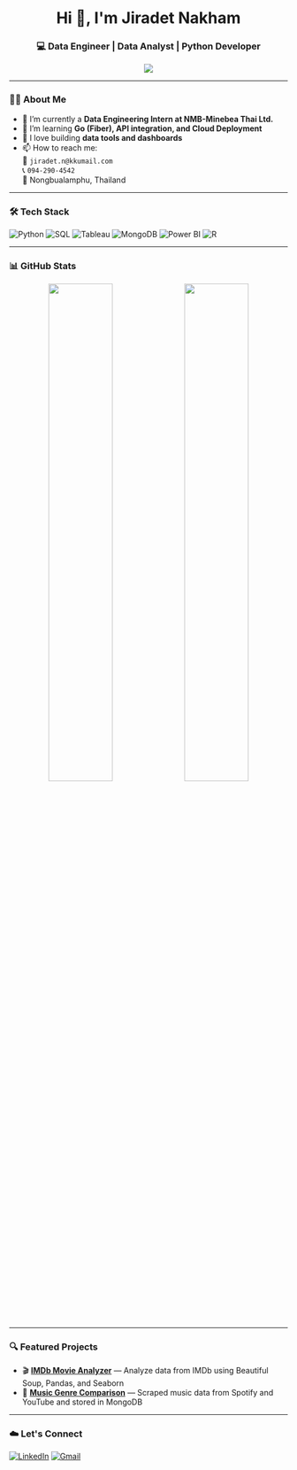 <h1 align="center">Hi 👋, I'm Jiradet Nakham</h1>
<h3 align="center">💻 Data Engineer | Data Analyst | Python Developer</h3>

<p align="center">
  <img src="https://readme-typing-svg.herokuapp.com?font=Fira+Code&size=20&pause=1000&color=1B9FFF&width=435&lines=Data+Engineer+%7C+Data+Analyst+%7C+ETL+Developer" />
</p>

---

### 👨‍🎓 About Me
- 🔭 I’m currently a **Data Engineering Intern at NMB-Minebea Thai Ltd.**
- 🌱 I’m learning **Go (Fiber), API integration, and Cloud Deployment**
- 👯 I love building **data tools and dashboards**
- 📫 How to reach me:  
  📧 `jiradet.n@kkumail.com`  
  📞 `094-290-4542`  
  📍 Nongbualamphu, Thailand

---

### 🛠️ Tech Stack
![Python](https://img.shields.io/badge/-Python-3776AB?style=flat-square&logo=python&logoColor=white)
![SQL](https://img.shields.io/badge/-SQL-4479A1?style=flat-square&logo=mysql&logoColor=white)
![Tableau](https://img.shields.io/badge/-Tableau-E97627?style=flat-square&logo=tableau&logoColor=white)
![MongoDB](https://img.shields.io/badge/-MongoDB-47A248?style=flat-square&logo=mongodb&logoColor=white)
![Power BI](https://img.shields.io/badge/-PowerBI-F2C811?style=flat-square&logo=powerbi&logoColor=black)
![R](https://img.shields.io/badge/-R-276DC3?style=flat-square&logo=r&logoColor=white)

---

### 📊 GitHub Stats
<p align="center">
  <img src="https://github-readme-stats.vercel.app/api?username=jiradechnarkham&show_icons=true&theme=tokyonight" width="48%"/>
  <img src="https://github-readme-streak-stats.herokuapp.com?user=jiradechnarkham&theme=tokyonight" width="48%"/>
</p>

---

### 🔍 Featured Projects
- 🎬 **[IMDb Movie Analyzer](https://github.com/YOUR_USERNAME/IMDb-Movie-Analysis)** — Analyze data from IMDb using Beautiful Soup, Pandas, and Seaborn  
- 🎵 **[Music Genre Comparison](https://github.com/YOUR_USERNAME/Music-Genre-Analysis)** — Scraped music data from Spotify and YouTube and stored in MongoDB

---

### ☁️ Let's Connect
[![LinkedIn](https://img.shields.io/badge/-LinkedIn-0077B5?style=flat&logo=linkedin&logoColor=white)](https://linkedin.com/in/YOUR_PROFILE)
[![Gmail](https://img.shields.io/badge/-Email-D14836?style=flat&logo=gmail&logoColor=white)](mailto:jiradet.n@kkumail.com)
